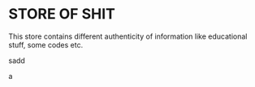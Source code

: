 # STORE OF SHIT

This store contains different authenticity of information like educational stuff, some codes etc.


sadd

a


